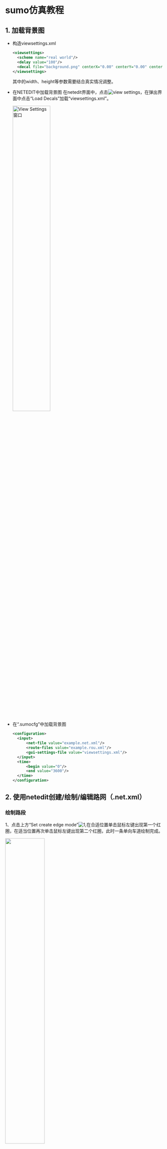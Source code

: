 # sumo仿真教程

## 1. 加载背景图

- 构造viewsettings.xml
  
  ```xml
  <viewsettings>
    <scheme name="real world"/>
    <delay value="100"/>
    <decal file="background.png" centerX="0.00" centerY="0.00" centerZ="0.00" width="712.50" height="525.00" altitude="0.00" rotation="0.00" tilt="0.00" roll="0.00" layer="0.00" screenRelative="False"/>
  </viewsettings>
  ```

  其中的width、height等参数需要结合真实情况调整。

- 在NETEDIT中加载背景图
  在netedit界面中，点击![view settings](0.background_images/colorwheel.png)，在弹出界面中点击“Load Decals”加载“viewsettings.xml”。

  <img title="View Settings 窗口" alt="View Settings 窗口" src="0.background_images/viewsettings窗口.png" width=50% align=top>

- 在“.sumocfg”中加载背景图
  
  ```xml
  <configuration>
    <input>
        <net-file value="example.net.xml"/>
        <route-files value="example.rou.xml"/>
        <gui-settings-file value="viewsettings.xml"/>
    </input>
    <time>
        <begin value="0"/>
        <end value="3600"/>
    </time>
  </configuration>
  ```

## 2. 使用netedit创建/绘制/编辑路网（.net.xml）

### 绘制路段

1、点击上方“Set create edge mode”![1](1.png),在合适位置单击鼠标左键出现第一个红圈，在适当位置再次单击鼠标左键出现第二个红圈，此时一条单向车道绘制完成。

<img src="2.png" width=50% align=top>

2、鼠标左键单击第一步中所绘制的第二个红圈，再次单击第一个红圈，此时一条双向车道绘制完成。

<img src="3.png" width=50% align=top>

3、按照上述方法重复操作，将十字路口东西南北四个方向各绘制一条双向车道。

<img src="4.png" width=50% align=top>

4、点击上方“Set move mode”![5](5.png)，再点击四条双向车道上靠近十字路口的红圈拖动进行调整，将这四个红圈重合并且调整至十字路口中央，此时十字路口绘制完成。

<img src="6.png" width=50% align=top>

### 修改属性

1、点击上方“Set inspect mode”![7](7.png),单击选择其中一条车道，此时屏幕左侧出现所选车道的基本信息

<img src="8.png" width=10% align=top>

2、选择其中的“numLanes”![9](9.png)，将其中的数字1改为数字3，此时所选车道的车道数变为三条。

<img src="10.png" width=50% align=top>

3、按照上述方法，将每条车道的车道数均改为3条，此时十字路口各条道路绘制完成。

<img src="11.png" width=50% align=top>

### 调整路段

### 设置连接流向

在界面中点击连接模式，如下图

<img src="12.png" width=50% align=top>

左键单击想要修改车流路径的车道，蓝色车道为车辆出发车道，即源车道，而绿色车道为源车道的车辆能行驶到达的车道，即目标车道，黄色车道为冲突车道

<img src="%E8%BD%A6%E9%81%93%E4%BF%AE%E6%94%B9.png" width=50% align=top>

通过按住control键可以修改冲突车道，使其变为目标车道，如图所示!

<img src="%E5%86%B2%E7%AA%81%E8%BD%A6%E9%81%93%E4%BF%AE%E6%94%B9.png" width=50% align=top>

同时，虽然绿色车道是可以到达的车道，但是需要点击绿色车道，使得源车道与绿色车道相连的连接由灰色变为蓝色，车辆才能从源车道到达目标车道

### 添加信号灯

 完成上述操作后，点击![Modes](0.background_images/%E4%BF%A1%E5%8F%B7%E7%81%AF%E9%85%8D%E6%97%B61.png)，接着点击Network和Traffic light即进入信号灯配时设计界面。

<img src="0.background_images/%E4%BF%A1%E5%8F%B7%E7%81%AF2.png" width=50% align=top>

<img src="0.background_images/%E4%BF%A1%E5%8F%B7%E7%81%AF3.png" width=50% align=top>

点击路口在左边的框中点亮Create，点击Create就可以开始自己的相位配置，其中在下面图片中的dur框是修改各相位时间的，Insert Phase则可以增加相位，delect减少相位。

<img src="0.background_images/%E4%BF%A1%E5%8F%B7%E7%81%AF4.png" width=10% align=top>

<img src="0.background_images/%E4%BF%A1%E5%8F%B7%E7%81%AF6.png" width=10% align=top>

具体某一时段某一方向相位在该方向上路线右键点击，选择红绿灯，其中绿灯有两种颜色较为深的颜色多用在右转上，直行和左转用浅色绿即可。

<img src="0.background_images/%E4%BF%A1%E5%8F%B7%E7%81%AF5.png" width=50% align=top>

<img src="0.background_images/%E4%BF%A1%E5%8F%B7%E7%81%AF%E8%A7%A3%E9%87%8A.png" width=50% align=top>

具体个时间方向信号配时如下；
**具体信号配时方案根据自己vissim所选图设计的得出下列仅供参考**

<img title="南北绿" src="0.background_images/%E4%BF%A1%E5%8F%B7%E7%81%AF7.png" width=50% align=top>
<img title="南北黄" src="0.background_images/%E4%BF%A1%E5%8F%B7%E7%81%AF8.png" width=50% align=top>
<img title="全红" src="0.background_images/%E4%BF%A1%E5%8F%B7%E7%81%AF9.png" width=50% align=top>
<img title="南北左绿" src="0.background_images/%E4%BF%A1%E5%8F%B7%E7%81%AF10.png" width=50% align=top>
<img title="南北左黄" src="0.background_images/%E4%BF%A1%E5%8F%B7%E7%81%AF11.png" width=50% align=top>
<img title="东西绿" src="0.background_images/%E4%BF%A1%E5%8F%B7%E7%81%AF12.png" width=50% align=top>
<img title="东西黄" src="0.background_images/%E4%BF%A1%E5%8F%B7%E7%81%AF13.png" width=50% align=top>
<img title="全红" src="0.background_images/%E4%BF%A1%E5%8F%B7%E7%81%AF14.png" width=50% align=top>
<img title="东西左绿" src="0.background_images/%E4%BF%A1%E5%8F%B7%E7%81%AF15.png" width=50% align=top>
<img title="东西左黄" src="0.background_images/%E4%BF%A1%E5%8F%B7%E7%81%AF16.png" width=50% align=top>

## 3. 生成车辆路径（.rou.xml）

### A. jtrrouter方式

利用jtrrouter生成车辆路径有以下两种方法：
1.方法一：

- 手动创建**test.flows.xml**+**test.turns.xml**文件(在net.xml目录下，txt文件改后缀名即成xml文件)

  flows文件内容如下(from中内容为该车道的ID，end表示运行3600s, number为车辆的数量)：

  ```xml
  <routes>
    <flow id="0" from="-E6" begin="0" end="3600" number="100"/>
    <flow id="1" from="-E7" begin="0" end="3600" number="100"/>
    <flow id="2" from="-E8" begin="0" end="3600" number="100"/>
    <flow id="3" from="-E9" begin="0" end="3600" number="100"/>
  </routes>
  ```

  turns文件内容如下:

  ```xml
  <edgeRelations>
    <interval begin="0" end="3600">
      <edgeRelation from="-E6" to="E9" probability="0.1"/>
      <edgeRelation from="-E6" to="E8" probability="0.7"/>
      <edgeRelation from="-E6" to="E7" probability="0.2"/>

      <edgeRelation from="-E7" to="E8" probability="0.3"/>
      <edgeRelation from="-E7" to="E9" probability="0.5"/>
      <edgeRelation from="-E7" to="E6" probability="0.2"/>

      <edgeRelation from="-E8" to="E9" probability="0.2"/>
      <edgeRelation from="-E8" to="E6" probability="0.5"/>
      <edgeRelation from="-E8" to="E7" probability="0.3"/>

      <edgeRelation from="-E9" to="E8" probability="0.1"/>
      <edgeRelation from="-E9" to="E7" probability="0.5"/>
      <edgeRelation from="-E9" to="E6" probability="0.4"/>
    </interval>
  </edgeRelations>
  ```

- 手动创建**jtrrouter.bat**文件(在net文件目录下)，在该文件中写入以下内容
  **这里的%SUMO_HOME%为sumo配置好的环境变量，系统默认到sumo结束，假设我将sumo安装在E盘之下，那么%SUMO_HOME%便是 "E :\sumo\ " .**

  ```xml
  call="%SUMO_HOME%bin\jtrrouter" -n test.net.xml -r test.flows.xml -t test.turns.xml -o test.rou.xml --accept-all-destinations
  pause
  ```

  最后点击bat文件执行，最终成功运行结果如下图
  ![运行成功图](a%E8%BF%90%E8%A1%8C%E7%BB%93%E6%9E%9C%E6%88%90%E5%8A%9F.png)
  
2.方法二

- 在已经创建好flows文件和turns文件的基础下，手动创建**test.jtrrcfg**文件，在文件中输入以下内容：
**注意input内容中的路网(net.xml)文件，流量文件(flows.xml)和转向比文件(turns.xml)以及output中的路径(rou.xml)文件**

  ```xml
  <configuration>

    <input>
        <net-file value="test.net.xml"/>
        <route-files value="test.flows.xml"/>
        <turn-ratio-files value="test.turns.xml"/>
    </input>

    <output>
        <write-license value="true"/>
        <output-file value="test.rou.xml"/>
    </output>

    <report>
        <ignore-errors value="true"/>
        <no-step-log value="true"/>
    </report>
  </configuration>
  ```

- 在路网文件目录下创建bat文件，文件内容如下：

  ```bash
  call="%SUMO_HOME%bin\jtrrouter" -c test.jtrrcfg --accept-all-destinations
  pause
  ```

  最后点击bat文件执行，最终成功运行结果如下图:
  ![运行成功图](jtrrcfg%E6%88%90%E5%8A%9F%E5%9B%BE.png)

### B. 直接构造rou.xml文件

- 直接创建test.rou.xml文件，在里面输入以下内容：
**在这里，vtype设置车辆属性，包括类型，加速度，长度，颜色，最大速度以及出现的可能性；vTypeDistribution汇总了所有车辆的种类；比如：flow id="0"该行数据表示从-E9到-E6车道，所通过的车辆种类有passenger，truck，army，车辆数为100**

  ```xml
  <routes>
    <vType id="t01" vClass="passenger" accel="0.8" length="5" maxSpeed="80" probability="0.8"/>
    <vType id="t02" vClass="truck" accel="1.8" color="0,0.2,1" length="15" maxSpeed="50" probability="0.15"/>
    <vType id="t03" vClass="army" accel="1.8" color="0,1,0.5" length="10" maxSpeed="120" probability="0.05"/>

    <vTypeDistribution id="typedist1" vTypes="t01 t02 t03"/>
    
    <flow id="0" from="-E9" to="E6" type="typedist1" begin="0" end="3600" number="100"/>
    <flow id="1" from="-E9" to="E8" type="typedist1" begin="0" end="3600" number="100"/>
    <flow id="2" from="-E9" to="E7" type="typedist1" begin="0" end="3600" number="100"/>
  </routes>
  ```

### C. duarouter方式

- dua是使用flows文件直接生成rou文件，首先可以使用netedit构建出路网文件，接着使用flows文件中的代码
  
  ```xml
  <routes>
   <interval begin="0" end="1000">
    <flow id="0" from="gneE0" to="gneE12" number="150" />
    <flow id="1" from="gneE3" to="gneE12" number="180" />
    <flow id="2" from="gneE11" to="gneE1" number="100" />
    <flow id="3" from="gneE13" to="gneE2" number="100" />
    <flow id="4" from="gneE9" to="gneE2" number="100" />
    <flow id="5" from="gneE7"  to="gneE10" number="100" />
   </interval>
  </routes>
  ```

  flow意为流量，begin是开始仿真时间,end是仿真结束时间，from意为从哪条边开始发车，to意味目标边,number意为车流量，根据自己建立的路网文件修改其中的代码即可。当构建了路网文件与flows文件，就使用记事本将以下代码输入

  ```bash
  call="%SUMO_HOME%\bin\duarouter" -c  test.duarcfg
  pause
  ```

  即可生成test.duarcfg文件
  再打开记事本将以下代码输入

  ```xml
  <configuration>
    <input>
      <net-file value="test.net.xml"/>
      <route-files value="test.flows.xml"/>
    </input>

    <output>
      <write-license value="true"/>
      <output-file value="test.rou.xml"/>
    </output>

    <report>
      <no-step-log value="true"/>
    </report>
  </configuration>
  ```

  即可得到rou文件
  最后生成配置文件，将以下代码输入，代码中的信号配时文件(signal_config1.xml,signal_config2.xml)没有可以注释掉代码

  ```xml
  <configuration>
    <input>
      <net-file value="test.net.xml"/>
      <route-files value="test.rou.xml"/>
      <additional-files value="signal_config1.xml,signal_config2.xml"/>
    </input>
 
    <output>
      <write-license value="true"/>
      <queue-output value="output_queue.xml"/>
      <emission-output value="output_emission"/>
    <full-output value="output_full-output"/>
    <vtk-output value="output_VTK" />
    </output>

    <time>
      <begin value="0"/>
      <end value="3600"/>
    </time>

    <processing>
      <default.speeddev value="0"/>
    </processing>

    <report>
      <duration-log.disable value="true"/>
      <no-step-log value="true"/>
    </report>
  </configuration>
  ```

  这样就可以生成可运行的配置文件

## 4. 仿真数据采集

### E1检测器
在完成以上操作以后，我们需要放置3个检测器进行数据采集工作，其中第一个检测器为E1检测器，操作方法如下：

1、在当前文件夹下新建一个txt文本文档，复制一下代码到文档里：

```xml
<additional>
  <inductionLoop id="north_0" lane="E0_0" pos="100" freq="300" file="OUTPUT.E1.xml" friendlypos="true"/>
  <inductionLoop id="north_1" lane="E0_1" pos="100" freq="300" file="OUTPUT.E1.xml" friendlypos="true"/>
  <inductionLoop id="north_2" lane="E0_2" pos="100" freq="300" file="OUTPUT.E1.xml" friendlypos="true"/>

  <inductionLoop id="west_0" lane="E1_0" pos="100" freq="300" file="OUTPUT.E1.xml" friendlypos="true"/>
  <inductionLoop id="west_1" lane="E1_1" pos="100" freq="300" file="OUTPUT.E1.xml" friendlypos="true"/>
  <inductionLoop id="west_2" lane="E1_2" pos="100" freq="300" file="OUTPUT.E1.xml" friendlypos="true"/>

  <inductionLoop id="south_0" lane="E2_0" pos="100" freq="300" file="OUTPUT.E1.xml" friendlypos="true"/>
  <inductionLoop id="south_1" lane="E2_1" pos="100" freq="300" file="OUTPUT.E1.xml" friendlypos="true"/>
  <inductionLoop id="south_2" lane="E2_2" pos="100" freq="300" file="OUTPUT.E1.xml" friendlypos="true"/>

  <inductionLoop id="east_0" lane="E3_0" pos="100" freq="300" file="OUTPUT.E1.xml" friendlypos="true"/>
  <inductionLoop id="east_1" lane="E3_1" pos="100" freq="300" file="OUTPUT.E1.xml" friendlypos="true"/>
  <inductionLoop id="east_2" lane="E3_2" pos="100" freq="300" file="OUTPUT.E1.xml" friendlypos="true"/>
</additional>
```

其中“id”指放置的检测器的名称，“lane”指检测器所放置的车道的名称，“pos”是“position”的简写，指检测器所放置的位置，freq是“frequency”的简写，指间隔多长时间采集一次数据，最后的“file”指所采集的数据保存到的文件的名称。这些数值以及名称并不是唯一的，大家可以根据自己所绘制的道路以及需求来输入不同的数值和名称。

2、将txt文本文档的后缀改为“xml”文件。

3、用vscode打开之前创建的“sumocfg”文件（如果没有vscode可以用记事本打开，或者更改文件后缀为txt再打开）在input下添加一段代码：

```xml
<additional-files value="E1.add.xml"/>
```

添加完成后保存，再用sumo打开文件模拟仿真运行。

4、运行完成后在文件夹中会出现一个名称为“OUTPUT.E1.xml”的文件，此时文件中所保存的就是刚才所采集的数据：

```xml
<detector>
    <interval begin="0.00" end="300.00" id="north_0" nVehContrib="13" flow="156.00" occupancy="1.70" speed="12.89" harmonicMeanSpeed="12.75" length="5.00" nVehEntered="13"/>
    <interval begin="0.00" end="300.00" id="north_1" nVehContrib="52" flow="624.00" occupancy="6.54" speed="13.39" harmonicMeanSpeed="13.25" length="5.00" nVehEntered="52"/>
    <interval begin="0.00" end="300.00" id="north_2" nVehContrib="16" flow="192.00" occupancy="2.06" speed="13.18" harmonicMeanSpeed="12.95" length="5.00" nVehEntered="16"/>
    <interval begin="0.00" end="300.00" id="west_0" nVehContrib="27" flow="324.00" occupancy="3.35" speed="13.52" harmonicMeanSpeed="13.42" length="5.00" nVehEntered="27"/>
    <interval begin="0.00" end="300.00" id="west_1" nVehContrib="39" flow="468.00" occupancy="4.94" speed="13.56" harmonicMeanSpeed="13.37" length="5.00" nVehEntered="40"/>
    <interval begin="0.00" end="300.00" id="west_2" nVehContrib="14" flow="168.00" occupancy="1.77" speed="13.32" harmonicMeanSpeed="13.19" length="5.00" nVehEntered="14"/>
    <interval begin="0.00" end="300.00" id="south_0" nVehContrib="18" flow="216.00" occupancy="2.37" speed="13.41" harmonicMeanSpeed="13.34" length="5.00" nVehEntered="19"/>
    <interval begin="0.00" end="300.00" id="south_1" nVehContrib="38" flow="456.00" occupancy="4.74" speed="13.47" harmonicMeanSpeed="13.36" length="5.00" nVehEntered="38"/>
    <interval begin="0.00" end="300.00" id="south_2" nVehContrib="24" flow="288.00" occupancy="3.07" speed="13.17" harmonicMeanSpeed="13.04" length="5.00" nVehEntered="24"/>
    <interval begin="0.00" end="300.00" id="east_0" nVehContrib="11" flow="132.00" occupancy="1.35" speed="13.70" harmonicMeanSpeed="13.60" length="5.00" nVehEntered="11"/>
    <interval begin="0.00" end="300.00" id="east_1" nVehContrib="43" flow="516.00" occupancy="5.40" speed="13.42" harmonicMeanSpeed="13.27" length="5.00" nVehEntered="43"/>
    <interval begin="0.00" end="300.00" id="east_2" nVehContrib="26" flow="312.00" occupancy="3.40" speed="12.87" harmonicMeanSpeed="12.74" length="5.00" nVehEntered="26"/>
</detector>
```

<https://sumo.dlr.de/docs/Simulation/Output/Instantaneous_Induction_Loops_Detectors.html>

Instantaneous Induction Loops Detectors

```xml
<instantInductionLoop id="<ID>" lane="<LANE_ID>" pos="<POSITION_ON_LANE>" file="<OUTPUT_FILE>" [friendlyPos="x"]/>
```

An instantaneous induction loop is writing a value to the output as soon as a vehicle was detected. This detector differs between different states:

    "enter": a vehicle has entered the detector in this simulation step
    "stay": a vehicle which entered the detector in a prior step is still on the detector
    "leave": a vehicle has left the detector in this simulation step

If state is "enter", then the following value is generated additionally:

    gap :The time gap between the vehicle which left the detector before and the one which entered it now; please note that this value is generated only, if another vehicle has already left the detector.

If state is "leave" and the vehicle left the detector via longitudinal movement, then the following value is generated additionally:

    occupancy: The time the vehicle was on the detector.

### E2检测器

1、在当前文件夹下新建一个txt文本文档，复制一下代码到文档里：

```xml
<additional>
 <laneAreaDetector id="north_0" lane="E0_0" pos="100" length="200" freq="300" file="OUTPUT.E2.xml"/>
 <laneAreaDetector id="north_1" lane="E0_1" pos="100" length="200" freq="300" file="OUTPUT.E2.xml"/>
 <laneAreaDetector id="north_2" lane="E0_2" pos="100" length="200" freq="300" file="OUTPUT.E2.xml"/>

 <laneAreaDetector id="westh_0" lane="E1_0" pos="100" length="200" freq="300" file="OUTPUT.E2.xml"/>
 <laneAreaDetector id="westh_1" lane="E1_1" pos="100" length="200" freq="300" file="OUTPUT.E2.xml"/>
 <laneAreaDetector id="westh_2" lane="E1_2" pos="100" length="200" freq="300" file="OUTPUT.E2.xml"/>

 <laneAreaDetector id="south_0" lane="E2_0" pos="100" length="200" freq="300" file="OUTPUT.E2.xml"/>
 <laneAreaDetector id="south_1" lane="E2_1" pos="100" length="200" freq="300" file="OUTPUT.E2.xml"/>
 <laneAreaDetector id="south_2" lane="E2_2" pos="100" length="200" freq="300" file="OUTPUT.E2.xml"/>

 <laneAreaDetector id="east_0" lane="E3_0" pos="100" length="200" freq="300" file="OUTPUT.E2.xml"/>
 <laneAreaDetector id="east_1" lane="E3_1" pos="100" length="200" freq="300" file="OUTPUT.E2.xml"/>
 <laneAreaDetector id="east_2" lane="E3_2" pos="100" length="200" freq="300" file="OUTPUT.E2.xml"/>
 </additional>
 ```

 其中大部分数值和名称和E1一样，“length”指检测范围的长度，pos为设置的位置，该位置不能大于所设车道的长度。

2、将txt文本文档的后缀改为“xml”文件。

3、在sumocfg文件代码里加入E2.xml文件，直接在“E1.xml”后添加“,E2.xml”,添加完成后代码为：

  ```xml
  <additional-files value="E1.add.xml,E2.add.xml"/>
  ```

添加完成后保存文件，再用sumo打开仿真模拟运行。

4、运行完成后在文件夹中会出现一个名称为“OUTPUT.E2.xml”的文件，此时文件中所保存的就是刚才所采集的数据：

  ```xml
  <detector>
    <interval begin="0.00" end="300.00" id="north_0" sampledSeconds="215.45" nVehEntered="13" nVehLeft="11" nVehSeen="13" meanSpeed="11.48" meanTimeLoss="1.95" meanOccupancy="1.74" maxOccupancy="5.00" meanMaxJamLengthInVehicles="0.00" meanMaxJamLengthInMeters="0.00" maxJamLengthInVehicles="0" maxJamLengthInMeters="0.00" jamLengthInVehiclesSum="0" jamLengthInMetersSum="0.00" meanHaltingDuration="0.00" maxHaltingDuration="0.00" haltingDurationSum="0.00" meanIntervalHaltingDuration="0.00" maxIntervalHaltingDuration="0.00" intervalHaltingDurationSum="0.00" startedHalts="0.00" meanVehicleNumber="0.75" maxVehicleNumber="2" />
    <interval begin="0.00" end="300.00" id="north_1" sampledSeconds="2508.22" nVehEntered="52" nVehLeft="49" nVehSeen="52" meanSpeed="4.15" meanTimeLoss="33.94" meanOccupancy="20.73" maxOccupancy="37.50" meanMaxJamLengthInVehicles="4.73" meanMaxJamLengthInMeters="33.84" maxJamLengthInVehicles="12" maxJamLengthInMeters="87.54" jamLengthInVehiclesSum="1419" jamLengthInMetersSum="10152.77" meanHaltingDuration="29.96" maxHaltingDuration="55.00" haltingDurationSum="1468.00" meanIntervalHaltingDuration="29.96" maxIntervalHaltingDuration="55.00" intervalHaltingDurationSum="1468.00" startedHalts="49.00" meanVehicleNumber="8.52" maxVehicleNumber="15" />
  </detector>
  ```

  对上面的属性简单说明一下：

- **nVehContrib**:在这个时间范围内进入检测器范围的车辆
- **nVehLeft**:在一定时间内离开探测器的车的数量
- **meanSpeed**:平均速度
- **meanTimeLoss**:每辆车的平均时间损失, 可以认为是延误
- **jamLengthInVehiclesSum**:所有堵车长度的和
- **jamLengthInVehiclesSum**:最长的堵车的长度

### E3检测器

1、在当前文件夹下新建一个txt文本文档，复制一下代码到文档里：

  ```xml
<additional>
   <entryExitDetector id="区域检测" freq="300" file="OUTPUT.E3.xml">
        <detEntry lane="E0_0" pos="100"/>
        <detEntry lane="E0_1" pos="100"/>
        <detEntry lane="E0_2" pos="100"/>

        <detEntry lane="E1_0" pos="100"/>
        <detEntry lane="E1_1" pos="100"/>
        <detEntry lane="E1_2" pos="100"/>
        <detEntry lane="E2_0" pos="100"/>
        <detEntry lane="E2_1" pos="100"/>
        <detEntry lane="E2_2" pos="100"/>
        <detEntry lane="E3_0" pos="100"/>
        <detEntry lane="E3_1" pos="100"/>
        <detEntry lane="E3_2" pos="100"/>

        <detExit lane="-E0_0" pos="100"/>
        <detExit lane="-E0_1" pos="100"/>
        <detExit lane="-E0_2" pos="100"/>

        <detExit lane="-E1_0" pos="100"/>
        <detExit lane="-E1_1" pos="100"/>
        <detExit lane="-E1_2" pos="100"/>
        <detExit lane="-E2_0" pos="100"/>
        <detExit lane="-E2_1" pos="100"/>
        <detExit lane="-E2_2" pos="100"/>
        <detExit lane="-E3_0" pos="100"/>
        <detExit lane="-E3_1" pos="100"/>
        <detExit lane="-E3_2" pos="100"/>
    </entryExitDetector>
</additional>
  ```

2、将txt文本文档的后缀改为“xml”文件。

3、在sumocfg文件代码里加入E3.xml文件，直接在“E2.xml”后添加“,E3.xml”,添加完成后这一行的完整代码为：

  ```xml
<additional-files value="E1.add.xml,E2.add.xml,E3.add.xml"/>
  ```

添加完成后保存文件，并用sumo打开进行仿真模拟运行。

4、运行完成后在文件夹中会出现一个名称为“OUTPUT.E3.xml”的文件，此时文件中所保存的就是刚才所采集的数据：

  ```xml
<e3Detector >
   <interval begin="0.00" end="300.00" id="区域检测" meanTravelTime="47.87" meanOverlapTravelTime="48.27" meanSpeed="8.07" meanHaltsPerVehicle="0.85" meanTimeLoss="25.54" vehicleSum="256" meanSpeedWithin="6.89" meanHaltsPerVehicleWithin="1.15" meanDurationWithin="42.83" vehicleSumWithin="67" meanIntervalSpeedWithin="6.89" meanIntervalHaltsPerVehicleWithin="1.15" meanIntervalDurationWithin="42.83" meanTimeLossWithin="30.46"/>
   <interval begin="300.00" end="600.00" id="区域检测" meanTravelTime="63.25" meanOverlapTravelTime="63.65" meanSpeed="7.10" meanHaltsPerVehicle="1.25" meanTimeLoss="40.67" vehicleSum="301" meanSpeedWithin="4.36" meanHaltsPerVehicleWithin="2.79" meanDurationWithin="83.79" vehicleSumWithin="98" meanIntervalSpeedWithin="4.36" meanIntervalHaltsPerVehicleWithin="2.79" meanIntervalDurationWithin="83.79" meanTimeLossWithin="72.81"/>
   <interval begin="600.00" end="900.00" id="区域检测" meanTravelTime="79.68" meanOverlapTravelTime="80.08" meanSpeed="6.79" meanHaltsPerVehicle="1.76" meanTimeLoss="57.26" vehicleSum="296" meanSpeedWithin="2.78" meanHaltsPerVehicleWithin="3.55" meanDurationWithin="144.12" vehicleSumWithin="112" meanIntervalSpeedWithin="2.76" meanIntervalHaltsPerVehicleWithin="2.99" meanIntervalDurationWithin="129.17" meanTimeLossWithin="120.23"/>
</detector>
  ```

（这些output的数据只是其中一部分，没有全部展示）
对以上几个属性解释一下：
-**meanTravelTime**：车辆通过该区域所需要的平均时间
-**meanSpeed**：车辆通过该区域时的平均速度
-**meanHaltsPerVehicle**：通过这段区域的时候, 慢速车辆的数量
-**meanTimeLoss**： 通过这片区域的时候的平均时间损失
-**vehicleSum** ：在一段时间内通过区域的车辆总数

### 其他

此时E1、E2、E3检测器全部添加完成。

- edge数据dump（往sumoconfig中加入additional-file定义）
手动构造一个edgedata(name)_dump.add.xml文件：
    **这里id仅区分有多个edgedata定义的输出，可以任意设置不影响运行结果**
    file即文件输出后的保存路径，freq表示聚合周期内检测器所收集的值将相加，如果没有定义从开始到结束所有时间间隔都会相加，withInternal如果设置为True那么连接点内部的边的信息也会被写入文件内，trackVehicles如果True那聚合时间间隔内进入边缘的所有车辆都将进行检测。
  说人话就是id是想要检测的edge编号,具体见netedit中shift键点击车道即可在左边出现，file是保持路径，freq是检测频率。

  <img src="edge%E9%87%87%E9%9B%86.png" width=50%>

  ```xml
  <additional>
    <edgeData id="edge_dump_300" file="edge_dump_300.xml" freq="300" trackVehicles="true" withInternal="false"/>
  </additional>
  ```

- lane数据dump（基于边缘或车道的存储都以相同方式进行计算）
手动构造一个laneedata(name)_dump.add.xml文件：
  基本内容和上面是一样的，但是excludeEmpty如果为True,则在数据采集期间没有被车辆使用过的车道不会被写入文件中，不设置的话默认值False,如果是default则取决于边缘长度和最大速度的行程时间速度默认值，并打印出来。
 说人话就是id是想要检测的lane编号，file是保持路径，freq是检测频率.
  
```xml
<additional>
  <laneData id="lane_dump_300" file="lane_dump_300.xml" freq="300" excludeEmpty="true"/>
</additional>
  ```

**在写完两个dump后记得在sumocfg中additional-files value中添加文件**

<img src="dump%E9%85%8D%E7%BD%AE.png" width=50%>

- 整体检测数据summary

将以下代码输入以.sumocfg为后缀的文件中，以duarouoter方式生成路由文件的同学不需要再输入，其他方式生成路由文件的同学需要输入

```xml
<summary-output value="summary2.xml"/>
```

更改绝对路径与文件名即可

- 排放数据

将以下代码输入以.sumocfg为后缀的文件中，以duarouoter方式生成路由文件的同学不需要再输入，其他方式生成路由文件的同学需要输入

  ```xml
<emission-output value="emission.xml"/>
  ```

同样根据自己的路径进行修改
运行配置文件之后即可在emission.xml中看到数据的输出

- 排队数据
   排队数据与排放数据相同，按照duarouter生成的同学将以下代码复制

 ```xml
  <configuration>

    <input>
      <net-file value="sample.net.xml"/>
      <route-files value="sample.rou.xml"/>
      <additional-files value="E1.add.xml,E2.add.xml,E3.add.xml,edge_dump.add.xml,lane_dump.add.xml"/>
    </input>

    <output>
      <output-prefix      value="TIME"/>

      <emission-output.step-scaled   value="true"/>
      <emission-output               value="emissions.xml"/>

      <statistic-output              value="statistic-output.xml"/>

      <summary                       value="summary.xml"/>
      <summary-output.period         value="300"/>

      <netstate-dump                 value="netstate-dump.xml"/>

      <queue-output                  value="queue.xml"/>
      <queue-output.period           value="300"/>

      <edgedata-output               value="edgedata-output.xml"/>
      <lanedata-output               value="lanedata-output.xml"/>
    </output>

    <time>
      <begin   value="0"/>
      <end     value="7200"/>
    </time>

    <report>
      <message-log        value="log-message.xml"/>
      <error-log          value="log-error.xml"/>
      <verbose            value="true"/>
      <no-step-log        value="true"/>
      <step-log.period    value="300"/>
    </report>

    <emissions>
      <device.emissions.period         value="600"/>
    </emissions>

  </configuration>
  ```

并将文件名改为以queue.xml为后缀的文件名,同时修改文件的绝对路径
如果用其他方式生成配置文件的同学将以下代码输入配置文件中

```xml
<queue-output value="queue.xml"/>
```

修改路径即可
运行配置文件之后即可在queue.xml中看到数据的输出

- 其他设置
